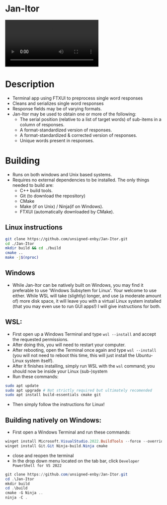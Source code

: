 Jan-Itor
========

![Demo](demo.mp4)

Description
===========
- Terminal app using FTXUI to preprocess single word responses
- Cleans and serializes single word responses
- Response fields may be of varying formats.
- Jan-Itor may be used to obtain one or more of the following:
   - The serial position (relative to a list of target words) of sub-items in a column of responses.
   - A format-standardized version of responses.
   - A format-standardized & corrected version of responses.
   - Unique words present in responses.

Building
========
- Runs on both windows and Unix based systems.
- Requires no external dependencies to be installed. The only things needed to build are:
   - C++ build tools.
   - Git (to download the repository)
   - CMake
   - Make (if on Unix) / Ninja(if on Windows).
   - FTXUI (automatically downloaded by CMake).

Linux instructions
------------------
```bash
git clone https://github.com/unsigned-enby/Jan-Itor.git
cd ./Jan-Itor
mkdir build && cd ./build
cmake ..
make -j$(nproc)
```

Windows
-------
   - While Jan-Itor can be natively built on Windows, you may find it preferable 
     to use 'Windows Subsytem for Linux'. Your welcome to use either.
     While WSL will take (slightly) longer, and use (a moderate amount of) more disk space,
     it will leave you with a virtual Linux system installed (that you may even use to run GUI apps!)
     I will give instructions for both.

WSL:
----
   - First open up a Windows Terminal and type `wsl --install` and accept the requested permissions.
   - After doing this, you will need to restart your computer.
   - After rebooting, open the Terminal once again and type `wsl --install` 
     (you will not need to reboot this time, this will just install the Ubuntu-Linux system itself).
   - After it finishes installing, simply run WSL with the `wsl` command; 
     you should now be inside your Linux (sub-)system
   - Run these commands:
```bash
sudo apt update
sudo apt upgrade # Not strictly required but ultimately recomended
sudo apt install build-essentials cmake git
```
   - Then simply follow the instructions for Linux!

Building natively on Windows:
-----------------------------
   - First open a Windows Terminal and run these commands:
```ps1
winget install Microsoft.VisualStudio.2022.BuildTools --force --override "--wait --passive --add Microsoft.VisualStudio.Component.VC.Tools.x86.x64 --add Microsoft.VisualStudio.Component.Windows11SDK.22000"
winget install Git.Git Ninja-build.Ninja cmake
```
- close and reopen the terminal
- In the drop down menu located on the tab bar, click `Developer PowerShell for VS 2022`
```ps1
git clone https://github.com/unsigned-enby/Jan-Itor.git
cd .\Jan-Itor
mkdir build
cd .\build
cmake -G Ninja ..
ninja -C .
